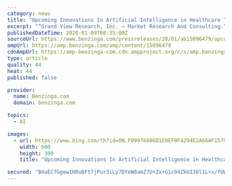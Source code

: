 ```yaml
---
category: news
title: "Upcoming Innovations In Artificial Intelligence in Healthcare Thriving Medical Attention by 2025"
excerpt: "“Grand View Research, Inc. – Market Research And Consulting.” Artificial Intelligence in Healthcare Market Size, Share, & Trends Analysis By Component"
publishedDateTime: 2020-01-09T08:35:00Z
sourceUrl: https://www.benzinga.com/pressreleases/20/01/ab15096479/upcoming-innovations-in-artificial-intelligence-in-healthcare-thriving-medical-attention-by-2025
ampUrl: https://amp.benzinga.com/amp/content/15096479
cdnAmpUrl: https://amp-benzinga-com.cdn.ampproject.org/c/s/amp.benzinga.com/amp/content/15096479
type: article
quality: 44
heat: 44
published: false

provider:
  name: Benzinga.com
  domain: benzinga.com

topics:
  - AI

images:
  - url: https://www.bing.com/th?id=ON.F09976806D1E0EF0F4294E2A66AF1579
    width: 600
    height: 300
    title: "Upcoming Innovations In Artificial Intelligence in Healthcare Thriving Medical Attention by 2025"

secured: "B4aEC7Ggew1H0uBFt7jPur3iLy7DYeW8amZ7U+Zx+G1c94ZkU130l1L+x/fUWAmT+CjfI6wCb1M/eN2a3ZGJ/+7+N8OtZTu7ue6952wveO4OYSXZBBm8iTGWS3y17B570A9GXA+JnobISOHJiembwfs8Xpd3MGiW4y10FcEaRA++PgaRkJ3hZ2zLXnY/TkzCqHAsmXbieonxmIKMGOiMYDkZszN1fCVaC8q7S4PFyfBqXXVbOO/7Tx7FFsqrr9DEf9YM69dMDXwZQMtwRtaKjw==;Jk1e4XN1kFkuU0lcPHRAPg=="
---
```



